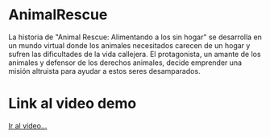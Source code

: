 # AnimalRescue
La historia de "Animal Rescue: Alimentando a los sin hogar" se desarrolla en un mundo virtual donde los animales necesitados carecen de un hogar y sufren las dificultades de la vida callejera. El protagonista, un amante de los animales y defensor de los derechos animales, decide emprender una misión altruista para ayudar a estos seres desamparados.

# Link al video demo
<a href="[https://youtu.be/wku5mBPcXao](https://youtu.be/shNzouMp25g)" target="_blank">Ir al vídeo...</a>
